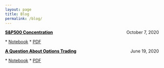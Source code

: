 ```yaml
---
layout: page
title: Blog
permalink: /blog/
---
```


<p style="text-align:left;">
    <b><a href = "https://benmarrow.com/blogposts/SP500_Concentration.html" style="color: #000000; text-decoration: underline;">S&P500 Concentration</a></b>
    <span style="float:right;">
        October 7, 2020
    </span>
</p>
* <a href="https://www.notion.so/S-P500-Concentration-90df7a9eafd842ad924b4ace3675fdb9">Notebook</a>
* <a href="https://benmarrow.com/pdfs/SP500_Concentration.pdf">PDF</a>

<p style="text-align:left;">
    <b><a href="https://benmarrow.com/blogposts/A_Question_About_Options_Trading.html" style="color: #000000; text-decoration: underline;">A Question About Options Trading</a></b>
    <span style="float:right;">
        June 19, 2020
    </span>
</p>
* <a href = "https://www.notion.so/A-Question-about-Options-Trading-9e4f4f9f6075451dada5ba95e4cd5ea1">Notebook</a>
* <a href ="https://benmarrow.com/pdfs/A_Question_About_Options_Trading.pdf">PDF</a>

